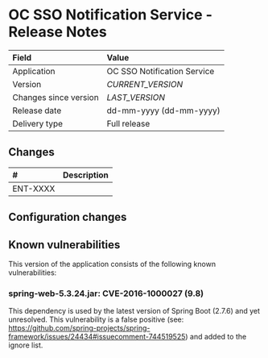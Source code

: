 # OC SSO Notification Service - Release Notes

| Field                     | Value                       |
|:------------------------- |:--------------------------- | 
| Application               | OC SSO Notification Service |
| Version                   | *CURRENT_VERSION*           |
| Changes since version     | *LAST_VERSION*              |
| Release date              | dd-mm-yyyy (dd-mm-yyyy)     |
| Delivery type             | Full release                |

## Changes
<!-- Please note only the stories should be added. -->

|#        | Description                                                   |
|:------- | :------------------------------------------------------------ |
|ENT-XXXX |                                                               |


## Configuration changes

## Known vulnerabilities

This version of the application consists of the following known vulnerabilities:

### spring-web-5.3.24.jar: CVE-2016-1000027 (9.8)

This dependency is used by the latest version of Spring Boot (2.7.6) and yet unresolved. This vulnerability is a false
positive (see: https://github.com/spring-projects/spring-framework/issues/24434#issuecomment-744519525) and added to
the ignore list.

